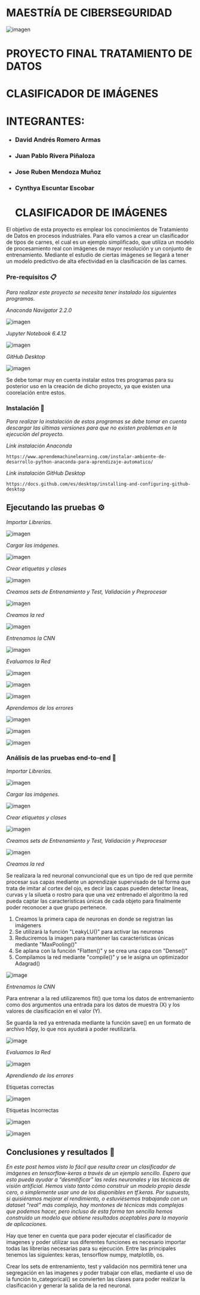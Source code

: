    # MAESTRÍA DE CIBERSEGURIDAD

![imagen](https://user-images.githubusercontent.com/111188486/188062560-3202f0fe-b03d-416c-b3e0-d49583283d1d.png)

# PROYECTO FINAL TRATAMIENTO DE DATOS
# CLASIFICADOR DE IMÁGENES
                   
# INTEGRANTES:
- ### David Andrés Romero Armas
- ### Juan Pablo Rivera Piñaloza
- ### Jose Ruben Mendoza Muñoz
- ### Cynthya Escuntar Escobar
  
  
     # CLASIFICADOR DE IMÁGENES

El objetivo de esta proyecto es emplear los conocimientos de Tratamiento de Datos en procesos industriales. Para ello vamos a crear un clasificador de tipos de carnes, el cual es un ejemplo simplificado, que utiliza un modelo de procesamiento real con imágenes de mayor resolución y un conjunto de entrenamiento.
Mediante el estudio de ciertas imágenes se llegará a tener un modelo predictivo de alta efectividad en la clasificación de las carnes.

### Pre-requisitos 📋

_Para realizar este proyecto se necesita tener instalado los siguientes programas._

_Anaconda Navigator 2.2.0_

![imagen](https://user-images.githubusercontent.com/111188486/188058787-259d8363-80c0-4d51-b5a2-6616f3bb9e3b.png)

_Jupyter Notebook 6.4.12_

![imagen](https://user-images.githubusercontent.com/111188486/188058593-d4b270bd-0b4e-4f9f-b17f-c03a65e6ccf1.png)

_GitHub Desktop_

![imagen](https://user-images.githubusercontent.com/111188486/188058638-658faa22-c067-4404-a11b-1c62149779c2.png)


Se debe tomar muy en cuenta instalar estos tres programas para su posterior uso en la creación de dicho proyecto, ya que existen una coorelación entre estos.


### Instalación 🔧

_Para realizar la instalación de estos programas se debe tomar en cuenta descargar las últimas versiones para que no existen problemas en la ejecución del proyecto._

_Link instalación Anaconda_

```
https://www.aprendemachinelearning.com/instalar-ambiente-de-desarrollo-python-anaconda-para-aprendizaje-automatico/
```

_Link instalación GitHub Desktop_

```
https://docs.github.com/es/desktop/installing-and-configuring-github-desktop
```

## Ejecutando las pruebas ⚙️

_Importar Librerías._

![imagen](https://user-images.githubusercontent.com/111188486/188059797-6a5cbd27-1299-4038-a65d-5dab2ee384db.png)

_Cargar las imágenes._

![imagen](https://user-images.githubusercontent.com/111188486/188059932-a278be30-6adf-4586-be4f-5f12bd29d61b.png)

_Crear etiquetas y clases_

![imagen](https://user-images.githubusercontent.com/111188486/188060081-0b7a0305-80d0-4a1d-b50d-0c3297e961d3.png)

_Creamos sets de Entrenamiento y Test, Validación y Preprocesar_

![imagen](https://user-images.githubusercontent.com/111188486/188060367-83bffce7-50fb-444b-ac18-381a956c99b0.png)

_Creamos la red_

![imagen](https://user-images.githubusercontent.com/111188486/188060496-5ff4c729-be82-4405-813c-480d28b7b959.png)

_Entrenamos la CNN_

![imagen](https://user-images.githubusercontent.com/111188486/188060650-5277aaf8-31d1-4c2c-bfd5-1cf0d495f366.png)

_Evaluamos la Red_

![imagen](https://user-images.githubusercontent.com/111188486/188060717-5170ed07-38f7-4705-bfa0-5558db10a663.png)

![imagen](https://user-images.githubusercontent.com/111188486/188330363-0fb8b952-aa67-4470-9153-eb5474b9e0a2.png)

![imagen](https://user-images.githubusercontent.com/111188486/188330420-bb75905e-08a9-4659-8b7a-f73408efb277.png)

_Aprendemos de los errores_

![imagen](https://user-images.githubusercontent.com/111188486/188330438-b4b3f49a-b2b6-4ac5-a9f7-1c76be54e3aa.png)

![imagen](https://user-images.githubusercontent.com/111188486/188330460-29eb8748-dc71-4998-ab4a-fff6e5fd7383.png)

![imagen](https://user-images.githubusercontent.com/111188486/188330516-9b4047cf-afa1-4c38-b84d-8060f8a5fdb5.png)


### Análisis de las pruebas end-to-end 🔩

_Importar Librerías._

![imagen](https://user-images.githubusercontent.com/111188486/188060907-fff5789c-c582-483a-a201-57cb11e612f7.png)

_Cargar las imágenes._

![imagen](https://user-images.githubusercontent.com/111188486/188060955-9a2a4950-d22e-40bb-bbf6-a3f990b803b0.png)

_Crear etiquetas y clases_

![imagen](https://user-images.githubusercontent.com/111188486/188061028-e7756f5c-8756-4d9e-a865-f94032323e1f.png)

_Creamos sets de Entrenamiento y Test, Validación y Preprocesar_

![imagen](https://user-images.githubusercontent.com/111188486/188061064-f330b17b-f9ca-4560-ac1a-d1ce89cdaa7c.png)

_Creamos la red_

Se realizara la red neuronal convuncional que es un tipo de red que permite procesar sus capas mediante un aprendizaje supervisado de tal forma que trata de imitar al cortex del ojo, es decir las capas pueden detectar lineas, curvas y la silueta o rostro para que una vez entrenado el algoritmo la red pueda captar las características únicas de cada objeto para finalmente poder reconocer a que grupo pertenece.


1) Creamos la primera capa de neuronas en donde se registran las imágeners
2) Se utilizará la función "LeakyLU()" para activar las neuronas
3) Reduciremos la imagen para mantener las características únicas mediante "MaxPooling()"
4) Se aplana con la función "Flatten()" y se crea una capa con "Dense()"
5) Compilamos la red mediante "compile()" y se le asigna un optimizador Adagrad()

![image](https://user-images.githubusercontent.com/111256602/188297518-5a43f543-ccdf-4205-9b12-9f6421c51d56.png)

_Entrenamos la CNN_

Para entrenar a la red utilizaremos fit() que toma los datos de entremaniento como dos argumentos una entrada para los datos de muestra (X) y los valores de clasificación en el valor (Y).

Se guarda la red ya entrenada mediante la función save() en un formato de archivo h5py, lo que nos ayudará a poder reutilizarla.

![image](https://user-images.githubusercontent.com/111256602/188298704-51fb9b0f-9d9a-4756-9382-5c8684d4edfb.png)

_Evaluamos la Red_

![imagen](https://user-images.githubusercontent.com/111188486/188330543-faa3efc6-4c48-498f-ae03-4c647fc7ac79.png)

_Aprendiendo de los errores_

Etiquetas correctas

![imagen](https://user-images.githubusercontent.com/111188486/188330579-f924bcdf-ccdb-448a-98c5-341913c6ebe8.png)

Etiquetas Incorrectas

![imagen](https://user-images.githubusercontent.com/111188486/188330585-24955da3-c8d4-41f8-a8a7-fe85d0e22e8d.png)

![imagen](https://user-images.githubusercontent.com/111188486/188330624-72feda2e-24e6-433d-89be-031adc56f2a3.png)


## Conclusiones y resultados 🎁
_En este post hemos visto lo fácil que resulta crear un clasificador de imágenes en tensorflow-keras a través de un ejemplo sencillo. Espero que esto pueda ayudar a “desmitificar” las redes neuronales y las técnicas de visión artificial. Hemos visto tanto cómo construir un modelo propio desde cero, o simplemente usar uno de los disponibles en tf.keras. Por supuesto, si quisiéramos mejorar el rendimiento, o estuviésemos trabajando con un dataset “real” más complejo, hay montones de técnicas más complejas que podemos hacer, pero incluso de esta forma tan sencilla hemos construido un modelo que obtiene resultados aceptables para la mayoría de aplicaciones._

Hay que tener en cuenta que para poder ejecutar el clasificador de imagenes y poder utilizar sus diferentes funciones es necesario importar todas las librerias necesarias para su ejecución. Entre las principales tenemos las siguientes: keras, tensorflow numpy, matplotlib, os.

Crear los sets de entrenamiento, test y validación nos permitirá tener una segregación en las imagenes y poder trabajar con ellas, mediante el uso de la función to_categorical() se convierten las clases para poder realizar la clasificación y generar la salida de la red neuronal.


